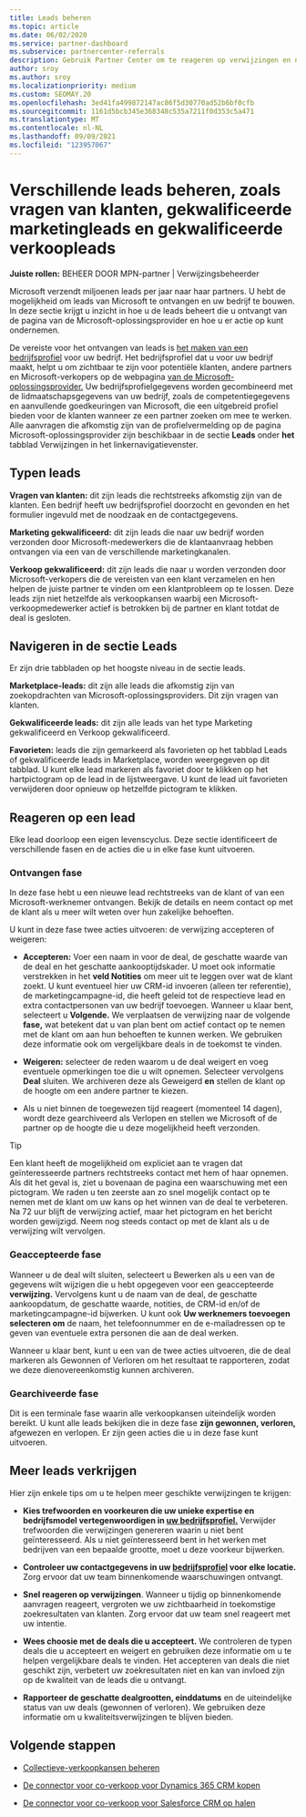 ```yaml
---
title: Leads beheren
ms.topic: article
ms.date: 06/02/2020
ms.service: partner-dashboard
ms.subservice: partnercenter-referrals
description: Gebruik Partner Center om te reageren op verwijzingen en nieuwe, bestaande en gearchiveerde leads en verwijzingen te beheren. Meer informatie over hoe u in de toekomst meer verwijzingen kunt krijgen.
author: sroy
ms.author: sroy
ms.localizationpriority: medium
ms.custom: SEOMAY.20
ms.openlocfilehash: 3ed41fa499872147ac86f5d30770ad52b6bf0cfb
ms.sourcegitcommit: 1161d5bcb345e368348c535a7211f0d353c5a471
ms.translationtype: MT
ms.contentlocale: nl-NL
ms.lasthandoff: 09/09/2021
ms.locfileid: "123957067"
---
```

# <a name="manage-different-leads-like-customer-inquiries-marketing-qualified-leads-and-sales-qualified-leads"></a>Verschillende leads beheren, zoals vragen van klanten, gekwalificeerde marketingleads en gekwalificeerde verkoopleads

**Juiste rollen:** BEHEER DOOR MPN-partner | Verwijzingsbeheerder

Microsoft verzendt miljoenen leads per jaar naar haar partners. U hebt de mogelijkheid om leads van Microsoft te ontvangen en uw bedrijf te bouwen. In deze sectie krijgt u inzicht in hoe u de leads beheert die u ontvangt van de pagina van de Microsoft-oplossingsprovider en hoe u er actie op kunt ondernemen.

De vereiste voor het ontvangen van leads is [het maken van een bedrijfsprofiel](create-a-marketing-profile.md) voor uw bedrijf. Het bedrijfsprofiel dat u voor uw bedrijf maakt, helpt u om zichtbaar te zijn voor potentiële klanten, andere partners en Microsoft-verkopers op de webpagina [van de Microsoft-oplossingsprovider.](https://www.microsoft.com/solution-providers/home) Uw bedrijfsprofielgegevens worden gecombineerd met de lidmaatschapsgegevens van uw bedrijf, zoals de competentiegegevens en aanvullende goedkeuringen van Microsoft, die een uitgebreid profiel bieden voor de klanten wanneer ze een partner zoeken om mee te werken. Alle aanvragen die afkomstig zijn van de profielvermelding op de pagina Microsoft-oplossingsprovider zijn beschikbaar in de sectie **Leads** onder **het** tabblad Verwijzingen in het linkernavigatievenster.

## <a name="types-of-leads"></a>Typen leads

**Vragen van klanten:** dit zijn leads die rechtstreeks afkomstig zijn van de klanten. Een bedrijf heeft uw bedrijfsprofiel doorzocht en gevonden en het formulier ingevuld met de noodzaak en de contactgegevens.

**Marketing gekwalificeerd:** dit zijn leads die naar uw bedrijf worden verzonden door Microsoft-medewerkers die de klantaanvraag hebben ontvangen via een van de verschillende marketingkanalen.

**Verkoop gekwalificeerd:** dit zijn leads die naar u worden verzonden door Microsoft-verkopers die de vereisten van een klant verzamelen en hen helpen de juiste partner te vinden om een klantprobleem op te lossen. Deze leads zijn niet hetzelfde als verkoopkansen waarbij een Microsoft-verkoopmedewerker actief is betrokken bij de partner en klant totdat de deal is gesloten.

## <a name="navigating-the-leads-section"></a>Navigeren in de sectie Leads

Er zijn drie tabbladen op het hoogste niveau in de sectie leads. 

**Marketplace-leads:** dit zijn alle leads die afkomstig zijn van zoekopdrachten van Microsoft-oplossingsproviders. Dit zijn vragen van klanten.

**Gekwalificeerde leads:** dit zijn alle leads van het type Marketing gekwalificeerd en Verkoop gekwalificeerd.

**Favorieten:** leads die zijn gemarkeerd als favorieten op het tabblad Leads of gekwalificeerde leads in Marketplace, worden weergegeven op dit tabblad. U kunt elke lead markeren als favoriet door te klikken op het hartpictogram op de lead in de lijstweergave. U kunt de lead uit favorieten verwijderen door opnieuw op hetzelfde pictogram te klikken.

## <a name="responding-to-a-lead"></a>Reageren op een lead

Elke lead doorloop een eigen levenscyclus. Deze sectie identificeert de verschillende fasen en de acties die u in elke fase kunt uitvoeren.

### <a name="received-stage"></a>Ontvangen fase

In deze fase hebt u een nieuwe lead rechtstreeks van de klant of van een Microsoft-werknemer ontvangen. Bekijk de details en neem contact op met de klant als u meer wilt weten over hun zakelijke behoeften.

U kunt in deze fase twee acties uitvoeren: de verwijzing accepteren of weigeren:

- **Accepteren:** Voer een naam in voor de deal, de geschatte waarde van de deal en het geschatte aankooptijdskader. U moet ook informatie verstrekken in het **veld Notities** om meer uit te leggen over wat de klant zoekt. U kunt eventueel hier uw CRM-id invoeren (alleen ter referentie), de marketingcampagne-id, die heeft geleid tot de respectieve lead en extra contactpersonen van uw bedrijf toevoegen. Wanneer u klaar bent, selecteert u **Volgende.** We verplaatsen de verwijzing naar de volgende **fase,** wat betekent dat u van plan bent om actief contact op te nemen met de klant om aan hun behoeften te kunnen werken. We gebruiken deze informatie ook om vergelijkbare deals in de toekomst te vinden. 

- **Weigeren:** selecteer de reden waarom u de deal weigert en voeg eventuele opmerkingen toe die u wilt opnemen. Selecteer vervolgens **Deal** sluiten. We archiveren deze als Geweigerd **en** stellen de klant op de hoogte om een andere partner te kiezen.

- Als u niet binnen de toegewezen tijd reageert (momenteel 14 dagen),  wordt deze gearchiveerd als Verlopen en stellen we Microsoft of de partner op de hoogte die u deze mogelijkheid heeft verzonden.

> [!TIP]
> Een klant heeft de mogelijkheid om expliciet aan te vragen dat geïnteresseerde partners rechtstreeks contact met hem of haar opnemen. Als dit het geval is, ziet u bovenaan de pagina een waarschuwing met een pictogram. We raden u ten zeerste aan zo snel mogelijk contact op te nemen met de klant om uw kans op het winnen van de deal te verbeteren. Na 72 uur blijft de verwijzing actief, maar het pictogram en het bericht worden gewijzigd. Neem nog steeds contact op met de klant als u de verwijzing wilt vervolgen.

### <a name="accepted-stage"></a>Geaccepteerde fase

Wanneer u de deal wilt sluiten, selecteert u Bewerken als u een van de gegevens wilt wijzigen die u hebt opgegeven voor een geaccepteerde **verwijzing.** Vervolgens kunt u de naam van de deal, de geschatte aankoopdatum, de geschatte waarde, notities, de CRM-id en/of de marketingcampagne-id bijwerken.  U kunt ook **Uw werknemers toevoegen selecteren om** de naam, het telefoonnummer en de e-mailadressen op te geven van eventuele extra personen die aan de deal werken.

Wanneer u klaar bent, kunt u een van de twee  acties  uitvoeren, die de deal markeren als Gewonnen of Verloren om het resultaat te rapporteren, zodat we deze dienovereenkomstig kunnen archiveren.

### <a name="archived-stage"></a>Gearchiveerde fase

Dit is een terminale fase waarin alle verkoopkansen uiteindelijk worden bereikt. U kunt alle leads bekijken die in deze  fase **zijn gewonnen, verloren,** afgewezen en verlopen. Er zijn geen acties die u in deze fase kunt uitvoeren.

## <a name="getting-more-leads"></a>Meer leads verkrijgen

Hier zijn enkele tips om u te helpen meer geschikte verwijzingen te krijgen:

- **Kies trefwoorden en voorkeuren die uw unieke expertise en bedrijfsmodel vertegenwoordigen in [uw bedrijfsprofiel.](create-a-marketing-profile.md)** Verwijder trefwoorden die verwijzingen genereren waarin u niet bent geïnteresseerd. Als u niet geïnteresseerd bent in het werken met bedrijven van een bepaalde grootte, moet u deze voorkeur bijwerken.

- **Controleer uw contactgegevens in uw [bedrijfsprofiel](create-a-marketing-profile.md) voor elke locatie.** Zorg ervoor dat uw team binnenkomende waarschuwingen ontvangt.

- **Snel reageren op verwijzingen**. Wanneer u tijdig op binnenkomende aanvragen reageert, vergroten we uw zichtbaarheid in toekomstige zoekresultaten van klanten. Zorg ervoor dat uw team snel reageert met uw intentie.

- **Wees choosie met de deals die u accepteert.** We controleren de typen deals die u accepteert en weigert en gebruiken deze informatie om u te helpen vergelijkbare deals te vinden. Het accepteren van deals die niet geschikt zijn, verbetert uw zoekresultaten niet en kan van invloed zijn op de kwaliteit van de leads die u ontvangt.

- **Rapporteer de geschatte dealgrootten, einddatums** en de uiteindelijke status van uw deals (gewonnen of verloren). We gebruiken deze informatie om u kwaliteitsverwijzingen te blijven bieden.

## <a name="next-steps"></a>Volgende stappen

- [Collectieve-verkoopkansen beheren](manage-co-sell-opportunities.md)

- [De connector voor co-verkoop voor Dynamics 365 CRM kopen](connector-dynamics.md)

- [De connector voor co-verkoop voor Salesforce CRM op halen](connector-salesforce.md)
